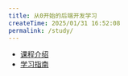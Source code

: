 ```yaml
---
title: 从0开始的后端开发学习
createTime: 2025/01/31 16:52:08
permalink: /study/
---
```


- [课程介绍](./课程介绍.md)
- [学习指南](./学习指南.md)

